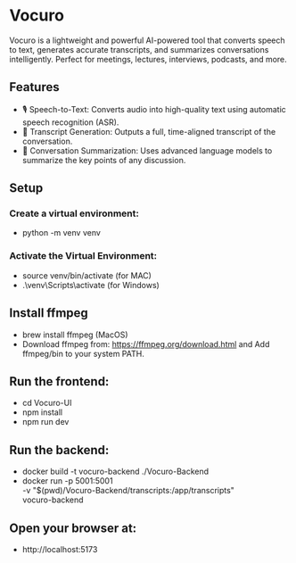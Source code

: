 # Vocuro
Vocuro is a lightweight and powerful AI-powered tool that converts speech to text, generates accurate transcripts, and summarizes conversations intelligently. Perfect for meetings, lectures, interviews, podcasts, and more.

## Features
- 🎙️ Speech-to-Text: Converts audio into high-quality text using automatic speech recognition (ASR).
- 📄 Transcript Generation: Outputs a full, time-aligned transcript of the conversation.
- 🧠 Conversation Summarization: Uses advanced language models to summarize the key points of any discussion.

## Setup
### Create a virtual environment: 
- python -m venv venv

### Activate the Virtual Environment: 
- source venv/bin/activate (for MAC) 
- .\venv\Scripts\activate (for Windows)

## Install ffmpeg
- brew install ffmpeg (MacOS)
- Download ffmpeg from: https://ffmpeg.org/download.html and Add ffmpeg/bin to your system PATH.

## Run the frontend: 
- cd Vocuro-UI
- npm install
- npm run dev

## Run the backend: 
- docker build -t vocuro-backend ./Vocuro-Backend
- docker run -p 5001:5001 \
  -v "$(pwd)/Vocuro-Backend/transcripts:/app/transcripts" \
  vocuro-backend


## Open your browser at:
- http://localhost:5173

